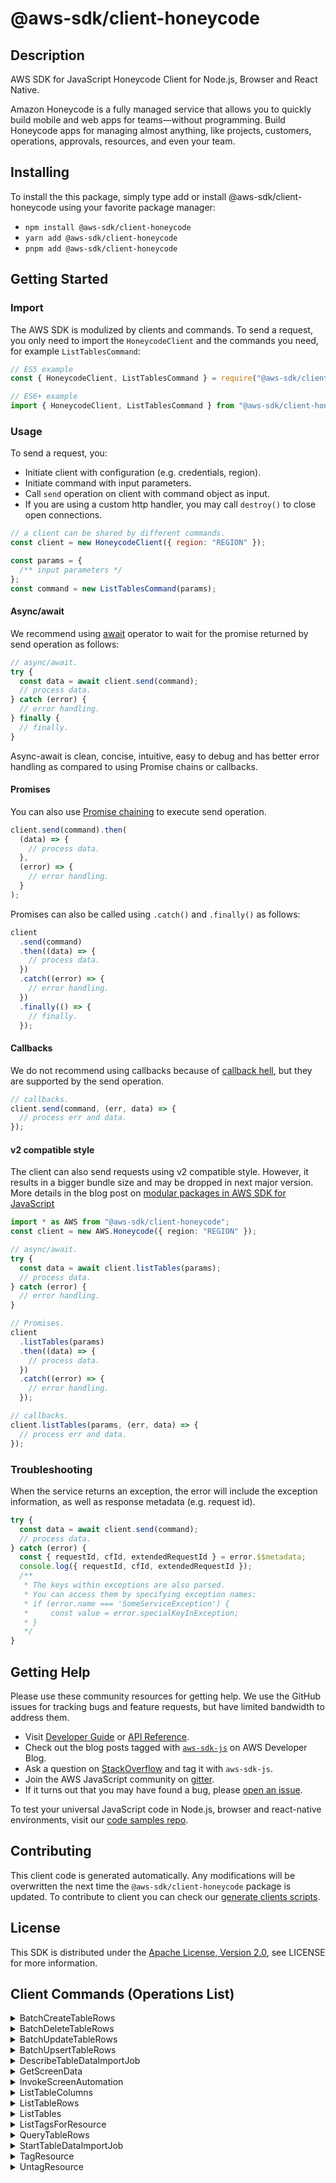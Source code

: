 <!-- generated file, do not edit directly -->

# @aws-sdk/client-honeycode

## Description

AWS SDK for JavaScript Honeycode Client for Node.js, Browser and React Native.

<p>
Amazon Honeycode is a fully managed service that allows you to quickly build mobile and web apps for teams—without
programming. Build Honeycode apps for managing almost anything, like projects, customers, operations, approvals,
resources, and even your team.
</p>

## Installing

To install the this package, simply type add or install @aws-sdk/client-honeycode
using your favorite package manager:

- `npm install @aws-sdk/client-honeycode`
- `yarn add @aws-sdk/client-honeycode`
- `pnpm add @aws-sdk/client-honeycode`

## Getting Started

### Import

The AWS SDK is modulized by clients and commands.
To send a request, you only need to import the `HoneycodeClient` and
the commands you need, for example `ListTablesCommand`:

```js
// ES5 example
const { HoneycodeClient, ListTablesCommand } = require("@aws-sdk/client-honeycode");
```

```ts
// ES6+ example
import { HoneycodeClient, ListTablesCommand } from "@aws-sdk/client-honeycode";
```

### Usage

To send a request, you:

- Initiate client with configuration (e.g. credentials, region).
- Initiate command with input parameters.
- Call `send` operation on client with command object as input.
- If you are using a custom http handler, you may call `destroy()` to close open connections.

```js
// a client can be shared by different commands.
const client = new HoneycodeClient({ region: "REGION" });

const params = {
  /** input parameters */
};
const command = new ListTablesCommand(params);
```

#### Async/await

We recommend using [await](https://developer.mozilla.org/en-US/docs/Web/JavaScript/Reference/Operators/await)
operator to wait for the promise returned by send operation as follows:

```js
// async/await.
try {
  const data = await client.send(command);
  // process data.
} catch (error) {
  // error handling.
} finally {
  // finally.
}
```

Async-await is clean, concise, intuitive, easy to debug and has better error handling
as compared to using Promise chains or callbacks.

#### Promises

You can also use [Promise chaining](https://developer.mozilla.org/en-US/docs/Web/JavaScript/Guide/Using_promises#chaining)
to execute send operation.

```js
client.send(command).then(
  (data) => {
    // process data.
  },
  (error) => {
    // error handling.
  }
);
```

Promises can also be called using `.catch()` and `.finally()` as follows:

```js
client
  .send(command)
  .then((data) => {
    // process data.
  })
  .catch((error) => {
    // error handling.
  })
  .finally(() => {
    // finally.
  });
```

#### Callbacks

We do not recommend using callbacks because of [callback hell](http://callbackhell.com/),
but they are supported by the send operation.

```js
// callbacks.
client.send(command, (err, data) => {
  // process err and data.
});
```

#### v2 compatible style

The client can also send requests using v2 compatible style.
However, it results in a bigger bundle size and may be dropped in next major version. More details in the blog post
on [modular packages in AWS SDK for JavaScript](https://aws.amazon.com/blogs/developer/modular-packages-in-aws-sdk-for-javascript/)

```ts
import * as AWS from "@aws-sdk/client-honeycode";
const client = new AWS.Honeycode({ region: "REGION" });

// async/await.
try {
  const data = await client.listTables(params);
  // process data.
} catch (error) {
  // error handling.
}

// Promises.
client
  .listTables(params)
  .then((data) => {
    // process data.
  })
  .catch((error) => {
    // error handling.
  });

// callbacks.
client.listTables(params, (err, data) => {
  // process err and data.
});
```

### Troubleshooting

When the service returns an exception, the error will include the exception information,
as well as response metadata (e.g. request id).

```js
try {
  const data = await client.send(command);
  // process data.
} catch (error) {
  const { requestId, cfId, extendedRequestId } = error.$$metadata;
  console.log({ requestId, cfId, extendedRequestId });
  /**
   * The keys within exceptions are also parsed.
   * You can access them by specifying exception names:
   * if (error.name === 'SomeServiceException') {
   *     const value = error.specialKeyInException;
   * }
   */
}
```

## Getting Help

Please use these community resources for getting help.
We use the GitHub issues for tracking bugs and feature requests, but have limited bandwidth to address them.

- Visit [Developer Guide](https://docs.aws.amazon.com/sdk-for-javascript/v3/developer-guide/welcome.html)
  or [API Reference](https://docs.aws.amazon.com/AWSJavaScriptSDK/v3/latest/index.html).
- Check out the blog posts tagged with [`aws-sdk-js`](https://aws.amazon.com/blogs/developer/tag/aws-sdk-js/)
  on AWS Developer Blog.
- Ask a question on [StackOverflow](https://stackoverflow.com/questions/tagged/aws-sdk-js) and tag it with `aws-sdk-js`.
- Join the AWS JavaScript community on [gitter](https://gitter.im/aws/aws-sdk-js-v3).
- If it turns out that you may have found a bug, please [open an issue](https://github.com/aws/aws-sdk-js-v3/issues/new/choose).

To test your universal JavaScript code in Node.js, browser and react-native environments,
visit our [code samples repo](https://github.com/aws-samples/aws-sdk-js-tests).

## Contributing

This client code is generated automatically. Any modifications will be overwritten the next time the `@aws-sdk/client-honeycode` package is updated.
To contribute to client you can check our [generate clients scripts](https://github.com/aws/aws-sdk-js-v3/tree/main/scripts/generate-clients).

## License

This SDK is distributed under the
[Apache License, Version 2.0](http://www.apache.org/licenses/LICENSE-2.0),
see LICENSE for more information.

## Client Commands (Operations List)

<details>
<summary>
BatchCreateTableRows
</summary>

[Command API Reference](https://docs.aws.amazon.com/AWSJavaScriptSDK/v3/latest/clients/client-honeycode/classes/batchcreatetablerowscommand.html) / [Input](https://docs.aws.amazon.com/AWSJavaScriptSDK/v3/latest/clients/client-honeycode/interfaces/batchcreatetablerowscommandinput.html) / [Output](https://docs.aws.amazon.com/AWSJavaScriptSDK/v3/latest/clients/client-honeycode/interfaces/batchcreatetablerowscommandoutput.html)

</details>
<details>
<summary>
BatchDeleteTableRows
</summary>

[Command API Reference](https://docs.aws.amazon.com/AWSJavaScriptSDK/v3/latest/clients/client-honeycode/classes/batchdeletetablerowscommand.html) / [Input](https://docs.aws.amazon.com/AWSJavaScriptSDK/v3/latest/clients/client-honeycode/interfaces/batchdeletetablerowscommandinput.html) / [Output](https://docs.aws.amazon.com/AWSJavaScriptSDK/v3/latest/clients/client-honeycode/interfaces/batchdeletetablerowscommandoutput.html)

</details>
<details>
<summary>
BatchUpdateTableRows
</summary>

[Command API Reference](https://docs.aws.amazon.com/AWSJavaScriptSDK/v3/latest/clients/client-honeycode/classes/batchupdatetablerowscommand.html) / [Input](https://docs.aws.amazon.com/AWSJavaScriptSDK/v3/latest/clients/client-honeycode/interfaces/batchupdatetablerowscommandinput.html) / [Output](https://docs.aws.amazon.com/AWSJavaScriptSDK/v3/latest/clients/client-honeycode/interfaces/batchupdatetablerowscommandoutput.html)

</details>
<details>
<summary>
BatchUpsertTableRows
</summary>

[Command API Reference](https://docs.aws.amazon.com/AWSJavaScriptSDK/v3/latest/clients/client-honeycode/classes/batchupserttablerowscommand.html) / [Input](https://docs.aws.amazon.com/AWSJavaScriptSDK/v3/latest/clients/client-honeycode/interfaces/batchupserttablerowscommandinput.html) / [Output](https://docs.aws.amazon.com/AWSJavaScriptSDK/v3/latest/clients/client-honeycode/interfaces/batchupserttablerowscommandoutput.html)

</details>
<details>
<summary>
DescribeTableDataImportJob
</summary>

[Command API Reference](https://docs.aws.amazon.com/AWSJavaScriptSDK/v3/latest/clients/client-honeycode/classes/describetabledataimportjobcommand.html) / [Input](https://docs.aws.amazon.com/AWSJavaScriptSDK/v3/latest/clients/client-honeycode/interfaces/describetabledataimportjobcommandinput.html) / [Output](https://docs.aws.amazon.com/AWSJavaScriptSDK/v3/latest/clients/client-honeycode/interfaces/describetabledataimportjobcommandoutput.html)

</details>
<details>
<summary>
GetScreenData
</summary>

[Command API Reference](https://docs.aws.amazon.com/AWSJavaScriptSDK/v3/latest/clients/client-honeycode/classes/getscreendatacommand.html) / [Input](https://docs.aws.amazon.com/AWSJavaScriptSDK/v3/latest/clients/client-honeycode/interfaces/getscreendatacommandinput.html) / [Output](https://docs.aws.amazon.com/AWSJavaScriptSDK/v3/latest/clients/client-honeycode/interfaces/getscreendatacommandoutput.html)

</details>
<details>
<summary>
InvokeScreenAutomation
</summary>

[Command API Reference](https://docs.aws.amazon.com/AWSJavaScriptSDK/v3/latest/clients/client-honeycode/classes/invokescreenautomationcommand.html) / [Input](https://docs.aws.amazon.com/AWSJavaScriptSDK/v3/latest/clients/client-honeycode/interfaces/invokescreenautomationcommandinput.html) / [Output](https://docs.aws.amazon.com/AWSJavaScriptSDK/v3/latest/clients/client-honeycode/interfaces/invokescreenautomationcommandoutput.html)

</details>
<details>
<summary>
ListTableColumns
</summary>

[Command API Reference](https://docs.aws.amazon.com/AWSJavaScriptSDK/v3/latest/clients/client-honeycode/classes/listtablecolumnscommand.html) / [Input](https://docs.aws.amazon.com/AWSJavaScriptSDK/v3/latest/clients/client-honeycode/interfaces/listtablecolumnscommandinput.html) / [Output](https://docs.aws.amazon.com/AWSJavaScriptSDK/v3/latest/clients/client-honeycode/interfaces/listtablecolumnscommandoutput.html)

</details>
<details>
<summary>
ListTableRows
</summary>

[Command API Reference](https://docs.aws.amazon.com/AWSJavaScriptSDK/v3/latest/clients/client-honeycode/classes/listtablerowscommand.html) / [Input](https://docs.aws.amazon.com/AWSJavaScriptSDK/v3/latest/clients/client-honeycode/interfaces/listtablerowscommandinput.html) / [Output](https://docs.aws.amazon.com/AWSJavaScriptSDK/v3/latest/clients/client-honeycode/interfaces/listtablerowscommandoutput.html)

</details>
<details>
<summary>
ListTables
</summary>

[Command API Reference](https://docs.aws.amazon.com/AWSJavaScriptSDK/v3/latest/clients/client-honeycode/classes/listtablescommand.html) / [Input](https://docs.aws.amazon.com/AWSJavaScriptSDK/v3/latest/clients/client-honeycode/interfaces/listtablescommandinput.html) / [Output](https://docs.aws.amazon.com/AWSJavaScriptSDK/v3/latest/clients/client-honeycode/interfaces/listtablescommandoutput.html)

</details>
<details>
<summary>
ListTagsForResource
</summary>

[Command API Reference](https://docs.aws.amazon.com/AWSJavaScriptSDK/v3/latest/clients/client-honeycode/classes/listtagsforresourcecommand.html) / [Input](https://docs.aws.amazon.com/AWSJavaScriptSDK/v3/latest/clients/client-honeycode/interfaces/listtagsforresourcecommandinput.html) / [Output](https://docs.aws.amazon.com/AWSJavaScriptSDK/v3/latest/clients/client-honeycode/interfaces/listtagsforresourcecommandoutput.html)

</details>
<details>
<summary>
QueryTableRows
</summary>

[Command API Reference](https://docs.aws.amazon.com/AWSJavaScriptSDK/v3/latest/clients/client-honeycode/classes/querytablerowscommand.html) / [Input](https://docs.aws.amazon.com/AWSJavaScriptSDK/v3/latest/clients/client-honeycode/interfaces/querytablerowscommandinput.html) / [Output](https://docs.aws.amazon.com/AWSJavaScriptSDK/v3/latest/clients/client-honeycode/interfaces/querytablerowscommandoutput.html)

</details>
<details>
<summary>
StartTableDataImportJob
</summary>

[Command API Reference](https://docs.aws.amazon.com/AWSJavaScriptSDK/v3/latest/clients/client-honeycode/classes/starttabledataimportjobcommand.html) / [Input](https://docs.aws.amazon.com/AWSJavaScriptSDK/v3/latest/clients/client-honeycode/interfaces/starttabledataimportjobcommandinput.html) / [Output](https://docs.aws.amazon.com/AWSJavaScriptSDK/v3/latest/clients/client-honeycode/interfaces/starttabledataimportjobcommandoutput.html)

</details>
<details>
<summary>
TagResource
</summary>

[Command API Reference](https://docs.aws.amazon.com/AWSJavaScriptSDK/v3/latest/clients/client-honeycode/classes/tagresourcecommand.html) / [Input](https://docs.aws.amazon.com/AWSJavaScriptSDK/v3/latest/clients/client-honeycode/interfaces/tagresourcecommandinput.html) / [Output](https://docs.aws.amazon.com/AWSJavaScriptSDK/v3/latest/clients/client-honeycode/interfaces/tagresourcecommandoutput.html)

</details>
<details>
<summary>
UntagResource
</summary>

[Command API Reference](https://docs.aws.amazon.com/AWSJavaScriptSDK/v3/latest/clients/client-honeycode/classes/untagresourcecommand.html) / [Input](https://docs.aws.amazon.com/AWSJavaScriptSDK/v3/latest/clients/client-honeycode/interfaces/untagresourcecommandinput.html) / [Output](https://docs.aws.amazon.com/AWSJavaScriptSDK/v3/latest/clients/client-honeycode/interfaces/untagresourcecommandoutput.html)

</details>
